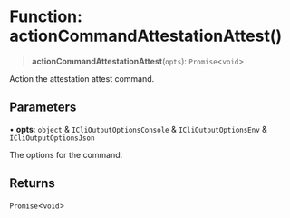 # Function: actionCommandAttestationAttest()

> **actionCommandAttestationAttest**(`opts`): `Promise`\<`void`\>

Action the attestation attest command.

## Parameters

• **opts**: `object` & `ICliOutputOptionsConsole` & `ICliOutputOptionsEnv` & `ICliOutputOptionsJson`

The options for the command.

## Returns

`Promise`\<`void`\>
